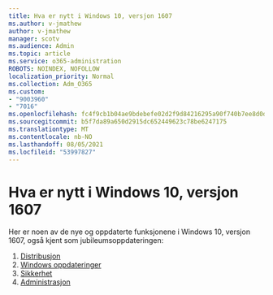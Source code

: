 ```yaml
---
title: Hva er nytt i Windows 10, versjon 1607
ms.author: v-jmathew
author: v-jmathew
manager: scotv
ms.audience: Admin
ms.topic: article
ms.service: o365-administration
ROBOTS: NOINDEX, NOFOLLOW
localization_priority: Normal
ms.collection: Adm_O365
ms.custom:
- "9003960"
- "7016"
ms.openlocfilehash: fc4f9cb1b04ae9bdebefe02d2f9d84216295a90f740b7ee8d0d7e92e478f3357
ms.sourcegitcommit: b5f7da89a650d2915dc652449623c78be6247175
ms.translationtype: MT
ms.contentlocale: nb-NO
ms.lasthandoff: 08/05/2021
ms.locfileid: "53997827"
---
```

# <a name="whats-new-in-windows-10-version-1607"></a>Hva er nytt i Windows 10, versjon 1607

Her er noen av de nye og oppdaterte funksjonene i Windows 10, versjon 1607, også kjent som jubileumsoppdateringen:

1. [Distribusjon](https://go.microsoft.com/fwlink/?linkid=2114462)
2. [Windows oppdateringer](https://go.microsoft.com/fwlink/?linkid=2114463)
3. [Sikkerhet](https://go.microsoft.com/fwlink/?linkid=2114270)
4. [Administrasjon](https://go.microsoft.com/fwlink/?linkid=2114271)

